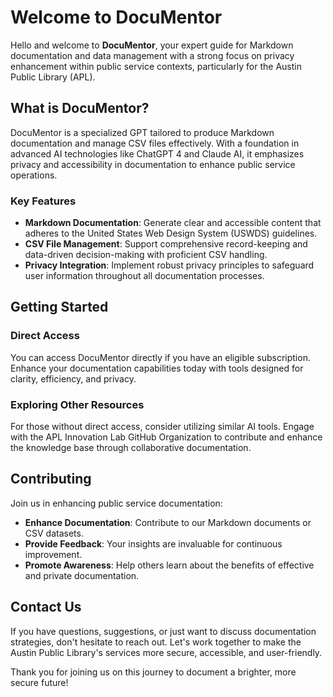 # Welcome to DocuMentor

Hello and welcome to **DocuMentor**, your expert guide for Markdown documentation and data management with a strong focus on privacy enhancement within public service contexts, particularly for the Austin Public Library (APL).

## What is DocuMentor?

DocuMentor is a specialized GPT tailored to produce Markdown documentation and manage CSV files effectively. With a foundation in advanced AI technologies like ChatGPT 4 and Claude AI, it emphasizes privacy and accessibility in documentation to enhance public service operations.

### Key Features

- **Markdown Documentation**: Generate clear and accessible content that adheres to the United States Web Design System (USWDS) guidelines.
- **CSV File Management**: Support comprehensive record-keeping and data-driven decision-making with proficient CSV handling.
- **Privacy Integration**: Implement robust privacy principles to safeguard user information throughout all documentation processes.

## Getting Started

### Direct Access

You can access DocuMentor directly if you have an eligible subscription. Enhance your documentation capabilities today with tools designed for clarity, efficiency, and privacy.

### Exploring Other Resources

For those without direct access, consider utilizing similar AI tools. Engage with the APL Innovation Lab GitHub Organization to contribute and enhance the knowledge base through collaborative documentation.

## Contributing

Join us in enhancing public service documentation:
- **Enhance Documentation**: Contribute to our Markdown documents or CSV datasets.
- **Provide Feedback**: Your insights are invaluable for continuous improvement.
- **Promote Awareness**: Help others learn about the benefits of effective and private documentation.

## Contact Us

If you have questions, suggestions, or just want to discuss documentation strategies, don't hesitate to reach out. Let's work together to make the Austin Public Library's services more secure, accessible, and user-friendly.

Thank you for joining us on this journey to document a brighter, more secure future!
